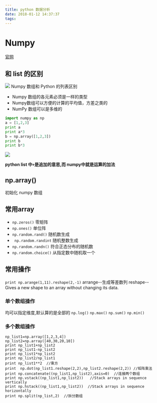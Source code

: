 ```yaml
---
title: python 数据分析
date: 2018-01-12 14:37:37
tags:
---
```


# Numpy
[官网](http://www.numpy.org/)
## 和 list 的区别
![](https://ws2.sinaimg.cn/large/006tKfTcgy1fndtod6o9vj31kw0utjz3.jpg)
Numpy 数组和 Python 的列表区别
* Numpy 数组的各元素必须是一样的类型
* Numpy数组可以方便的计算的平均值，方差之类的
* NumPy 数组可以是多维的
```python
import numpy as np
a = [1,2,3]
print a
print a*3
b = np.array([1,2,3])
print b
print b*3
```
![](https://ws3.sinaimg.cn/large/006tKfTcgy1fndx5zrdugj31eq0820sr.jpg)

**python list 中`+`是追加的意思,而 numpy中就是运算的加法**

## np.array()
初始化 numpy 数组

## 常用array
- `np.zeros()` 零矩阵
- `np.ones()`  单位阵
- `np.random.rand()` 随机数生成
- ` np.random.randint` 随机整数生成
- `np.random.randn()` 符合正态分布的随机数
- `np.random.choice()` 从指定数中随机取一个


## 常用操作
`print np.arange(1,11).reshape(2,-1)`
arrange--生成等差数列
reshape--Gives a new shape to an array without changing its data.

### 单个数组操作
均可以指定维度,默认算的是全部的
`np.log()`
`np.max()`
`np.sum()`
`np.min()`
### 多个数组操作
```
np_list1=np.array([1,2,3,4])   
np_list2=np.array([40,30,20,10])
print np_list1+np_list2
print np_list1-np_list2
print np_list1*np_list2
print np_list2/np_list1
print np_list1**2  //乘方
print  np.dot(np_list1.reshape(2,2),np_list2.reshape(2,2)) //矩阵乘法
print np.concatenate((np_list1,np_list2),axis=0)  //连接两个数组
print np.vstack((np_list1,np_list2))   //Stack arrays in sequence vertically
print np.hstack((np_list1,np_list2))  //Stack arrays in sequence horizontally
print np.split(np_list,2)  //拆分数组
```

